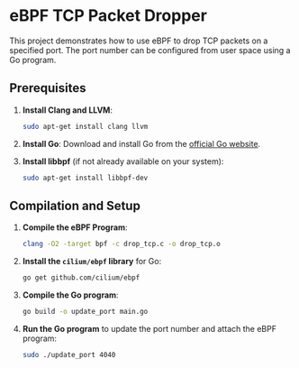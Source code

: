 # eBPF TCP Packet Dropper

This project demonstrates how to use eBPF to drop TCP packets on a specified port. The port number can be configured from user space using a Go program.

## Prerequisites

1. **Install Clang and LLVM**:
    ```sh
    sudo apt-get install clang llvm
    ```

2. **Install Go**:
    Download and install Go from the [official Go website](https://golang.org/dl/).

3. **Install libbpf** (if not already available on your system):
    ```sh
    sudo apt-get install libbpf-dev
    ```

## Compilation and Setup

1. **Compile the eBPF Program**:
    ```sh
    clang -O2 -target bpf -c drop_tcp.c -o drop_tcp.o
    ```

2. **Install the `cilium/ebpf` library** for Go:
    ```sh
    go get github.com/cilium/ebpf
    ```
3. **Compile the Go program**:
    ```sh
    go build -o update_port main.go
    ```
4. **Run the Go program** to update the port number and attach the eBPF program:
    ```sh
    sudo ./update_port 4040
    ```
